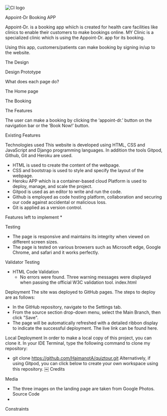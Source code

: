 ![CI logo](https://codeinstitute.s3.amazonaws.com/fullstack/ci_logo_small.png)

Appoint-Dr Booking APP

Appoint-Dr. is a booking app whiich is created for health care facilities like clinics to enable their customers to make bookings online. MY Clinic is a specialized clinic which is using the Appoint-Dr. app for its booking. 

Using this app, customers/patients can make booking by signing in/up to the website.


The Design 

Design Prototype 

What does each page do?

The Home page

The Booking                                                               

The Features

The user can make a booking by clicking the ‘appoint-dr.’ button on the navigation bar or the ‘Book Now!’ button. 

Existing Features

Technologies used
This website is developed using HTML, CSS and JavaScript and Django programming languages. In addition the tools Gitpod, Github, Git and Heroku are used.
* HTML is used to create the content of the webpage.
* CSS  and bootstrap is used to style and specify the layout of the webpage.
* Heroku APP which is a container-based cloud Platform is used to deploy, manage, and scale the project.
* Gitpod is used as an editor to write and run the code.
* Github is employed as code hosting platform, collaboration and securing our code against accidental or malicious loss.
* Git is applied as a version control.

Features left to implement
* 

Testing
* The page is responsive and maintains its integrity when viewed on different screen sizes.
* The page is tested on various browsers such as Microsoft edge, Google Chrome, and safari and it works perfectly.

Validator Testing
* HTML Code Validation
    * No errors were found. Three warning messages were displayed when passing the official W3C validation tool. index.html





Deployment
The site was deployed to GitHub pages. The steps to deploy are as follows:
* In the GitHub repository, navigate to the Settings tab.
* From the source section drop-down menu, select the Main Branch, then click "Save".
* The page will be automatically refreshed with a detailed ribbon display to indicate the successful deployment.
The live link can be found here. 

Local Deployment
In order to make a local copy of this project, you can clone it. In your IDE Terminal, type the following command to clone my repository:
* git clone https://github.com/HaimanotA/quiztour.git
Alternatively, if using Gitpod, you can click below to create your own workspace using this repository.
￼
Credits

Media
* The three images on the landing page are taken from Google Photos.
Source Code
* 

Constraints